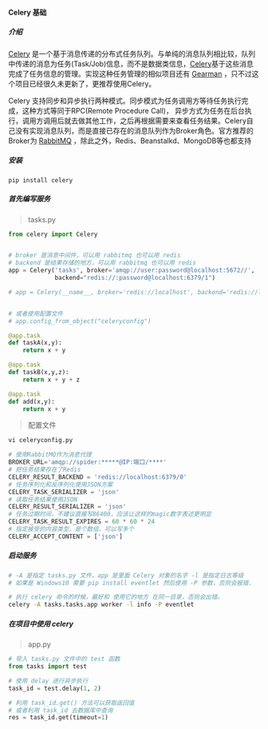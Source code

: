 #### Celery 基础

##### 介绍 

[Celery](https://www.colabug.com/goto/aHR0cDovL3d3dy5jZWxlcnlwcm9qZWN0Lm9yZy8=) 是一个基于消息传递的分布式任务队列。与单纯的消息队列相比较，队列中传递的消息为任务(Task/Job)信息，而不是数据类信息，[Celery](https://www.colabug.com/tag/celery/)基于这些消息完成了任务信息的管理。实现这种任务管理的相似项目还有 [Gearman](https://www.colabug.com/goto/aHR0cDovL2dlYXJtYW4ub3JnLw==) ，只不过这个项目已经很久未更新了，更推荐使用Celery。

Celery 支持同步和异步执行两种模式。同步模式为任务调用方等待任务执行完成，这种方式等同于RPC(Remote Procedure Call)， 异步方式为任务在后台执行，调用方调用后就去做其他工作，之后再根据需要来查看任务结果。Celery自己没有实现消息队列，而是直接已存在的消息队列作为Broker角色。官方推荐的Broker为 [RabbitMQ](https://www.colabug.com/goto/aHR0cDovL3d3dy5yYWJiaXRtcS5jb20v) ，除此之外，Redis、Beanstalkd、MongoDB等也都支持

##### 安装

```shell
pip install celery
```

##### 首先编写服务

> tasks.py

```python
from celery import Celery


# broker 是消息中间件，可以用 rabbitmq 也可以用 redis
# backend 是结果存储的地方，可以用 rabbitmq 也可以用 redis
app = Celery('tasks', broker='amqp://user:password@localhost:5672//',
             backend="redis://:password@localhost:6379/1")

# app = Celery(__name__, broker='redis://localhost', backend='redis://localhost/1')


# 或者使用配置文件
# app.config_from_object("celeryconfig")

@app.task
def taskA(x,y):
	return x + y

@app.task
def taskB(x,y,z):
	return x + y + z

@app.task
def add(x,y):
	return x + y
```

> 配置文件

```python
vi celeryconfig.py

# 使用RabbitMQ作为消息代理
BROKER_URL='amqp://spider:*****@IP:端口/****' 
# 把任务结果存在了Redis
CELERY_RESULT_BACKEND = 'redis://localhost:6379/0' 
# 任务序列化和反序列化使用JSON方案
CELERY_TASK_SERIALIZER = 'json' 
# 读取任务结果使用JSON
CELERY_RESULT_SERIALIZER = 'json' 
# 任务过期时间，不建议直接写86400，应该让这样的magic数字表述更明显
CELERY_TASK_RESULT_EXPIRES = 60 * 60 * 24 
# 指定接受的内容类型，是个数组，可以写多个
CELERY_ACCEPT_CONTENT = ['json'] 
```

##### 启动服务

```sh
# -A 是指定 tasks.py 文件，app 是里面 Celery 对象的名字 -l 是指定日志等级
# 如果是 Windows10 需要 pip install eventlet 然后使用 -P 参数，否则会报错.

# 执行 celery 命令的时候，最好和 使用它的地方 在同一目录，否则会出错。
celery -A tasks.tasks.app worker -l info -P eventlet
```

##### 在项目中使用 celery

> app.py

```python
# 导入 tasks.py 文件中的 test 函数
from tasks import test

# 使用 delay 进行异步执行
task_id = test.delay(1, 2)

# 利用 task_id.get() 方法可以获取返回值
# 或者利用 task_id 去数据库中查询
res = task_id.get(timeout=1)

```



